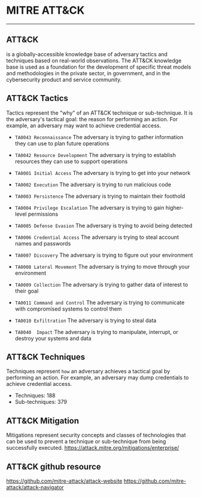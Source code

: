 # MITRE ATT&CK

***

## ATT&CK

is a globally-accessible knowledge base of adversary tactics and techniques based on real-world observations. The ATT&CK knowledge base is used as a foundation for the development of specific threat models and methodologies in the private sector, in government, and in the cybersecurity product and service community.

## ATT&CK Tactics

Tactics represent the "why" of an ATT&CK technique or sub-technique. It is the adversary's tactical goal: the reason for performing an action. For example, an adversary may want to achieve credential access. 

* `TA0043 Reconnaissance`  The adversary is trying to gather information they can use to plan future operations

* `TA0042 Resource Development`  The adversary is trying to establish resources they can use to support operations

* `TA0001 Initial Access`   The adversary is trying to get into your network

* `TA0002 Execution` The adversary is trying to run malicious code

* `TA0003 Persistence` The adversary is trying to maintain their foothold

* `TA0004 Privilege Escalation` The adversary is trying to gain higher-level permissions

* `TA0005 Defense Evasion` The adversary is trying to avoid being detected

* `TA0006 Credential Access` The adversary is trying to steal account names and passwords

* `TA0007 Discovery` The adversary is trying to figure out your environment

* `TA0008 Lateral Movement` The adversary is trying to move through your environment

* `TA0009 Collection` The adversary is trying to gather data of interest to their goal

* `TA0011 Command and Control` The adversary is trying to communicate with compromised systems to control them

* `TA0010 Exfiltration` The adversary is trying to steal data

* `TA0040  Impact` The adversary is trying to manipulate, interrupt, or destroy your systems and data

## ATT&CK Techniques

Techniques represent `how` an adversary achieves a tactical goal by performing an action. For example, an adversary may dump credentials to achieve credential access. 

* Techniques: 188
* Sub-techniques: 379

## ATT&CK Mitigation

 Mitigations represent security concepts and classes of technologies that can be used to prevent a technique or sub-technique from being successfully executed. 
 https://attack.mitre.org/mitigations/enterprise/

## ATT&CK github resource

https://github.com/mitre-attack/attack-website
https://github.com/mitre-attack/attack-navigator
